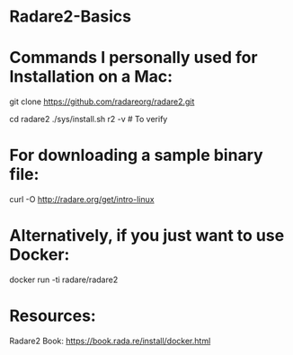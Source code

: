 # Radare2-Basics
# Commands I personally used for Installation on a Mac:
git clone https://github.com/radareorg/radare2.git

cd radare2
./sys/install.sh
r2 -v  # To verify

# For downloading a sample binary file:
curl -O http://radare.org/get/intro-linux

# Alternatively, if you just want to use Docker:
docker run -ti radare/radare2

# Resources:
Radare2 Book:
https://book.rada.re/install/docker.html


